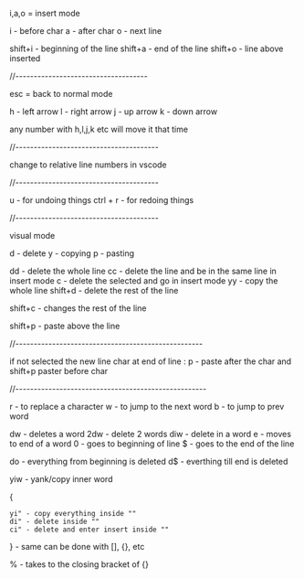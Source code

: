 i,a,o = insert mode

i - before char
a - after char
o - next line

shift+i - beginning of the line
shift+a - end of the line
shift+o - line above inserted

//------------------------------------

esc = back to normal mode

h - left arrow
l - right arrow
j - up arrow
k - down arrow

any number with h,l,j,k etc will move it that time

//---------------------------------------

change to relative line numbers in vscode

//---------------------------------------

u - for undoing things
ctrl + r - for redoing things

//---------------------------------------

visual mode

d - delete
y - copying
p - pasting

dd - delete the whole line
cc - delete the line and be in the same line in insert mode
c - delete the selected and go in insert mode yy - copy the whole line
shift+d - delete the rest of the line

shift+c - changes the rest of the line

shift+p - paste above the line

//---------------------------------------------------

if not selected the new line char at end of line
: p - paste after the char and shift+p paster before char

//----------------------------------------------------

r - to replace a character
w - to jump to the next word
b - to jump to prev word

dw - deletes a word
2dw - delete 2 words
diw - delete in a word
e - moves to end of a word
0 - goes to beginning of line
$ - goes to the end of the line

do - everything from beginning is deleted
d$ - everthing till end is deleted

yiw - yank/copy inner word

{

    yi" - copy everything inside ""
    di" - delete inside ""
    ci" - delete and enter insert inside ""

} - same can be done with [], {}, etc

% - takes to the closing bracket of {}

